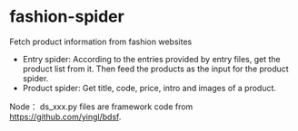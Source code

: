 # fashion-spider
Fetch product information from fashion websites

- Entry spider: According to the entries provided by entry files, get the product list from it. Then feed the products as the input for the product spider.
- Product spider: Get title, code, price, intro and images of a product.

Node： ds_xxx.py files are framework code from https://github.com/yingl/bdsf.